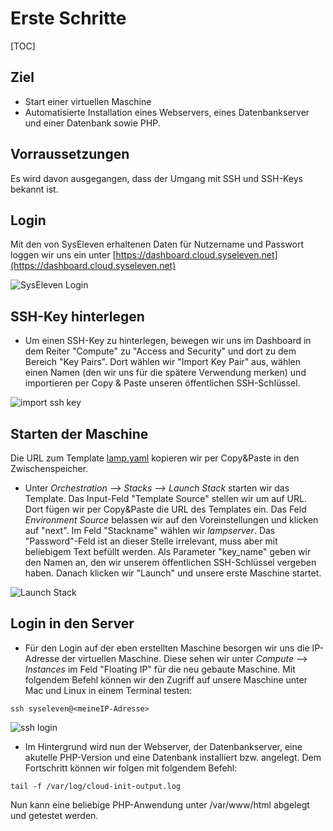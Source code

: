 # Erste Schritte

[TOC]

## Ziel

* Start einer virtuellen Maschine
* Automatisierte Installation eines Webservers, eines Datenbankserver und einer Datenbank sowie PHP.

## Vorraussetzungen

Es wird davon ausgegangen, dass der Umgang mit SSH und SSH-Keys bekannt ist.

## Login

Mit den von SysEleven erhaltenen Daten für Nutzername und Passwort loggen wir
uns ein unter [https://dashboard.cloud.syseleven.net](https://dashboard.cloud.syseleven.net)

![SysEleven Login](../img/login.png)

## SSH-Key hinterlegen

*    Um einen SSH-Key zu hinterlegen, bewegen wir uns im Dashboard in dem Reiter "Compute"
   zu "Access and Security" und dort zu dem Bereich "Key Pairs". Dort wählen wir "Import Key Pair" aus, wählen einen 
   Namen (den wir uns für die spätere Verwendung merken) und importieren per Copy & Paste unseren 
   öffentlichen SSH-Schlüssel. 

![import ssh key](../img/sshkeys.png)

## Starten der Maschine

   Die URL zum Template [lamp.yaml](https://raw.githubusercontent.com/syseleven/heattemplates-examples/master/lampServer/lamp.yaml) kopieren wir per Copy&Paste in den Zwischenspeicher.

*    Unter *Orchestration --> Stacks --> Launch Stack* starten wir das Template. Das Input-Feld "Template Source" stellen wir um auf URL. Dort fügen wir per Copy&Paste
   die URL des Templates ein. Das Feld *Environment Source* belassen wir auf den Voreinstellungen und klicken auf "next".
   Im Feld "Stackname" wählen wir *lampserver*. Das "Password"-Feld ist an dieser Stelle irrelevant, muss aber mit beliebigem Text befüllt werden. 
   Als Parameter "key_name" geben wir den Namen an, den wir unserem öffentlichen SSH-Schlüssel vergeben haben.
   Danach klicken wir "Launch" und unsere erste Maschine startet.
  
![Launch Stack](../img/launch.png)

## Login in den Server
*    Für den Login auf der eben erstellten Maschine besorgen wir uns die IP-Adresse der virtuellen Maschine. Diese sehen wir unter *Compute* --> *Instances* im Feld "Floating IP" für die neu gebaute Maschine. Mit folgendem Befehl können wir den Zugriff auf unsere Maschine unter Mac und Linux in einem Terminal testen:

```
ssh syseleven@<meineIP-Adresse>
```

![ssh login](../img/loginterminal.png)

*    Im Hintergrund wird nun der Webserver, der Datenbankserver, eine akutelle PHP-Version und eine Datenbank installiert bzw. angelegt.
   Dem Fortschritt können wir folgen mit folgendem Befehl:


```
tail -f /var/log/cloud-init-output.log
```

   Nun kann eine beliebige PHP-Anwendung unter /var/www/html abgelegt und getestet werden.

